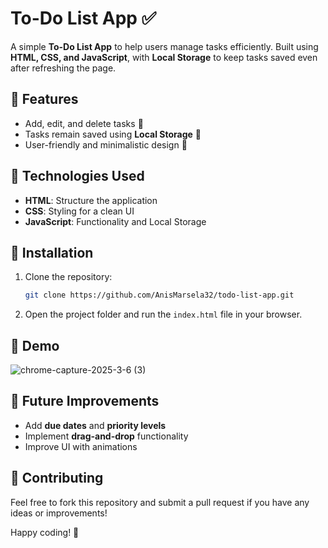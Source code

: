 # To-Do List App ✅

A simple **To-Do List App** to help users manage tasks efficiently. Built using **HTML, CSS, and JavaScript**, with **Local Storage** to keep tasks saved even after refreshing the page.

## 🚀 Features
- Add, edit, and delete tasks 📝
- Tasks remain saved using **Local Storage** 💾
- User-friendly and minimalistic design 🎨

## 🔧 Technologies Used
- **HTML**: Structure the application
- **CSS**: Styling for a clean UI
- **JavaScript**: Functionality and Local Storage

## 📂 Installation
1. Clone the repository:
   ```bash
   git clone https://github.com/AnisMarsela32/todo-list-app.git
   ```
2. Open the project folder and run the `index.html` file in your browser.

## 📸 Demo

![chrome-capture-2025-3-6 (3)](https://github.com/user-attachments/assets/ee02fed6-be61-4d1e-9c56-8892dc8635a1)


## 📌 Future Improvements
- Add **due dates** and **priority levels**
- Implement **drag-and-drop** functionality
- Improve UI with animations

## 🤝 Contributing
Feel free to fork this repository and submit a pull request if you have any ideas or improvements!


Happy coding! 🚀

